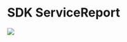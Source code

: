 # SDK ServiceReport

<a href="https://githubsfdeploy.herokuapp.com/app/githubdeploy/BuildExpert/SDK_ServiceReport" >
	<img src="http://andrewfawcett.files.wordpress.com/2014/09/deploy.png?w=820" />
</a>
